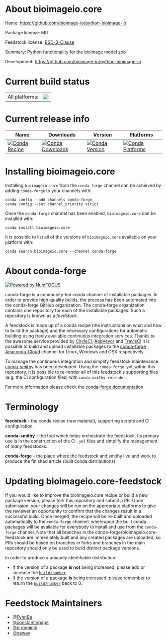 About bioimageio.core
=====================

Home: https://github.com/bioimage-io/python-bioimage-io

Package license: MIT

Feedstock license: [BSD-3-Clause](https://github.com/conda-forge/bioimageio.core-feedstock/blob/main/LICENSE.txt)

Summary: Python functionality for the bioimage model zoo

Development: https://github.com/bioimage-io/python-bioimage-io

Current build status
====================


<table><tr><td>All platforms:</td>
    <td>
      <a href="https://dev.azure.com/conda-forge/feedstock-builds/_build/latest?definitionId=13996&branchName=main">
        <img src="https://dev.azure.com/conda-forge/feedstock-builds/_apis/build/status/bioimageio.core-feedstock?branchName=main">
      </a>
    </td>
  </tr>
</table>

Current release info
====================

| Name | Downloads | Version | Platforms |
| --- | --- | --- | --- |
| [![Conda Recipe](https://img.shields.io/badge/recipe-bioimageio.core-green.svg)](https://anaconda.org/conda-forge/bioimageio.core) | [![Conda Downloads](https://img.shields.io/conda/dn/conda-forge/bioimageio.core.svg)](https://anaconda.org/conda-forge/bioimageio.core) | [![Conda Version](https://img.shields.io/conda/vn/conda-forge/bioimageio.core.svg)](https://anaconda.org/conda-forge/bioimageio.core) | [![Conda Platforms](https://img.shields.io/conda/pn/conda-forge/bioimageio.core.svg)](https://anaconda.org/conda-forge/bioimageio.core) |

Installing bioimageio.core
==========================

Installing `bioimageio.core` from the `conda-forge` channel can be achieved by adding `conda-forge` to your channels with:

```
conda config --add channels conda-forge
conda config --set channel_priority strict
```

Once the `conda-forge` channel has been enabled, `bioimageio.core` can be installed with:

```
conda install bioimageio.core
```

It is possible to list all of the versions of `bioimageio.core` available on your platform with:

```
conda search bioimageio.core --channel conda-forge
```


About conda-forge
=================

[![Powered by
NumFOCUS](https://img.shields.io/badge/powered%20by-NumFOCUS-orange.svg?style=flat&colorA=E1523D&colorB=007D8A)](https://numfocus.org)

conda-forge is a community-led conda channel of installable packages.
In order to provide high-quality builds, the process has been automated into the
conda-forge GitHub organization. The conda-forge organization contains one repository
for each of the installable packages. Such a repository is known as a *feedstock*.

A feedstock is made up of a conda recipe (the instructions on what and how to build
the package) and the necessary configurations for automatic building using freely
available continuous integration services. Thanks to the awesome service provided by
[CircleCI](https://circleci.com/), [AppVeyor](https://www.appveyor.com/)
and [TravisCI](https://travis-ci.com/) it is possible to build and upload installable
packages to the [conda-forge](https://anaconda.org/conda-forge)
[Anaconda-Cloud](https://anaconda.org/) channel for Linux, Windows and OSX respectively.

To manage the continuous integration and simplify feedstock maintenance
[conda-smithy](https://github.com/conda-forge/conda-smithy) has been developed.
Using the ``conda-forge.yml`` within this repository, it is possible to re-render all of
this feedstock's supporting files (e.g. the CI configuration files) with ``conda smithy rerender``.

For more information please check the [conda-forge documentation](https://conda-forge.org/docs/).

Terminology
===========

**feedstock** - the conda recipe (raw material), supporting scripts and CI configuration.

**conda-smithy** - the tool which helps orchestrate the feedstock.
                   Its primary use is in the construction of the CI ``.yml`` files
                   and simplify the management of *many* feedstocks.

**conda-forge** - the place where the feedstock and smithy live and work to
                  produce the finished article (built conda distributions)


Updating bioimageio.core-feedstock
==================================

If you would like to improve the bioimageio.core recipe or build a new
package version, please fork this repository and submit a PR. Upon submission,
your changes will be run on the appropriate platforms to give the reviewer an
opportunity to confirm that the changes result in a successful build. Once
merged, the recipe will be re-built and uploaded automatically to the
`conda-forge` channel, whereupon the built conda packages will be available for
everybody to install and use from the `conda-forge` channel.
Note that all branches in the conda-forge/bioimageio.core-feedstock are
immediately built and any created packages are uploaded, so PRs should be based
on branches in forks and branches in the main repository should only be used to
build distinct package versions.

In order to produce a uniquely identifiable distribution:
 * If the version of a package **is not** being increased, please add or increase
   the [``build/number``](https://docs.conda.io/projects/conda-build/en/latest/resources/define-metadata.html#build-number-and-string).
 * If the version of a package **is** being increased, please remember to return
   the [``build/number``](https://docs.conda.io/projects/conda-build/en/latest/resources/define-metadata.html#build-number-and-string)
   back to 0.

Feedstock Maintainers
=====================

* [@FynnBe](https://github.com/FynnBe/)
* [@constantinpape](https://github.com/constantinpape/)
* [@k-dominik](https://github.com/k-dominik/)
* [@oeway](https://github.com/oeway/)

